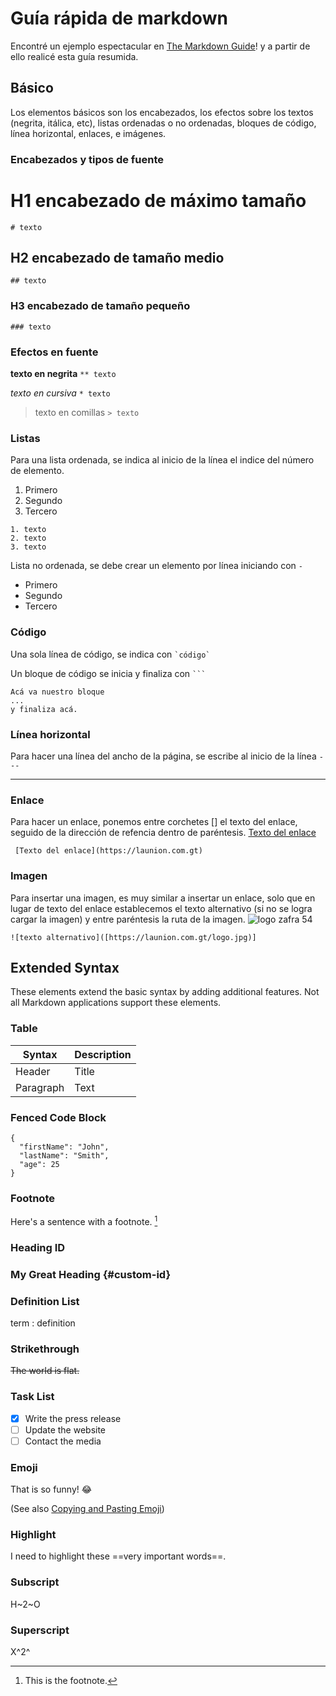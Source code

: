 # Guía rápida de markdown

Encontré un ejemplo espectacular en [The Markdown Guide](https://www.markdownguide.org)! y a partir de ello realicé esta guía resumida.

## Básico

Los elementos básicos son los encabezados, los efectos sobre los textos (negrita, itálica, etc), listas ordenadas o no ordenadas, bloques de código, línea horizontal, enlaces, e imágenes.

### Encabezados y tipos de fuente

# H1 encabezado de máximo tamaño
`# texto`
## H2 encabezado de tamaño medio
`## texto`
### H3 encabezado de tamaño pequeño
`### texto`

### Efectos en fuente

**texto en negrita**
`** texto`

*texto en cursiva*
`* texto`

> texto en comillas 
`> texto`

### Listas
Para una lista ordenada, se indica al inicio de la línea el indice del número de elemento.

1. Primero
2. Segundo
3. Tercero
```
1. texto
2. texto 
3. texto
```

Lista no ordenada, se debe crear un elemento por línea iniciando con `-`

- Primero
- Segundo
- Tercero

### Código
Una sola línea de código, se indica con ``` `código` ```

Un bloque de código se inicia y finaliza con ` ``` `
```
Acá va nuestro bloque
...
y finaliza acá.
```

### Línea horizontal
Para hacer una línea del ancho de la página, se escribe al inicio de la línea ```---```

---

### Enlace
Para hacer un enlace, ponemos entre corchetes [] el texto del enlace, seguido de la dirección de refencia dentro de paréntesis.
[Texto del enlace](https://www.markdownguide.org)

``` [Texto del enlace](https://launion.com.gt)```

### Imagen
Para insertar una imagen, es muy similar a insertar un enlace, solo que en lugar de texto del enlace establecemos el texto alternativo (si no se logra cargar la imagen) y entre paréntesis la ruta de la imagen.
![logo zafra 54]([https://www.launion.com.gt/wp-content/uploads/2022/09/Logo-ILU-mas-imagen-zafra-54_Mesa-de-trabajo-1_010e00390_5611.jpg])

```
![texto alternativo]([https://launion.com.gt/logo.jpg)]
```

## Extended Syntax

These elements extend the basic syntax by adding additional features. Not all Markdown applications support these elements.

### Table

| Syntax | Description |
| ----------- | ----------- |
| Header | Title |
| Paragraph | Text |

### Fenced Code Block

```
{
  "firstName": "John",
  "lastName": "Smith",
  "age": 25
}
```

### Footnote

Here's a sentence with a footnote. [^1]

[^1]: This is the footnote.

### Heading ID

### My Great Heading {#custom-id}

### Definition List

term
: definition

### Strikethrough

~~The world is flat.~~

### Task List

- [x] Write the press release
- [ ] Update the website
- [ ] Contact the media

### Emoji

That is so funny! :joy:

(See also [Copying and Pasting Emoji](https://www.markdownguide.org/extended-syntax/#copying-and-pasting-emoji))

### Highlight

I need to highlight these ==very important words==.

### Subscript

H~2~O

### Superscript

X^2^
